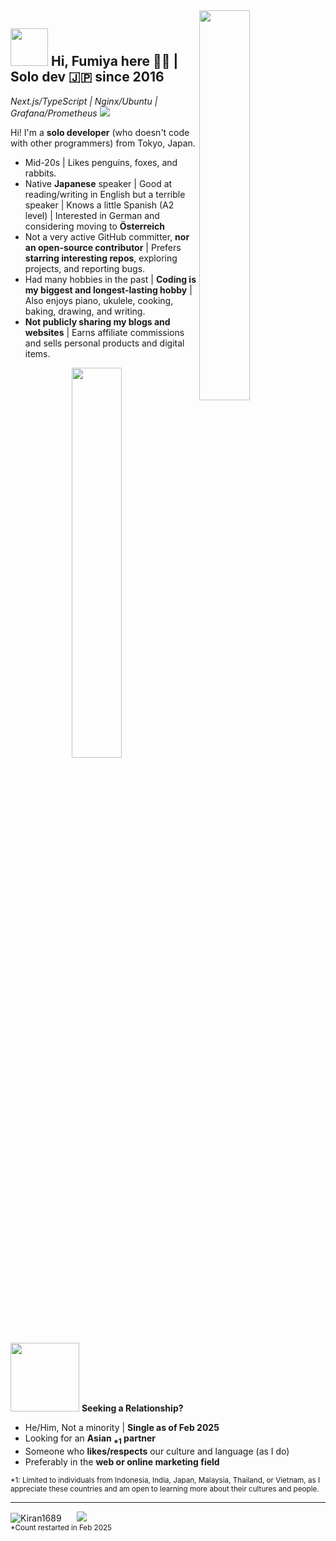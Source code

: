<div>
  <img align="right" width="40%" src="https://yuis.xsrv.jp/images/ss/_58997ddc-4520-4a83-b01f-ac4f6d92be98-removebg-preview%20-%20Copy.png">
</div>

## <img src="https://yuis.xsrv.jp/images/ss/d1ccb027cb74358f8c5b5eff0d9c087d.gif" width="60"/> Hi, Fumiya here 🐱‍💻 | **Solo dev** 🇯🇵 since 2016
*Next.js/TypeScript | Nginx/Ubuntu | Grafana/Prometheus* <img src="https://lab2.yuipcoders.com/trk/github-profile/empty.gif">

<p align="left">Hi! I'm a <strong>solo developer</strong> (who doesn't code with other programmers) from Tokyo, Japan.</p>

- Mid-20s | Likes penguins, foxes, and rabbits.  
- Native **Japanese** speaker | Good at reading/writing in English but a terrible speaker | Knows a little Spanish (A2 level) | Interested in German and considering moving to **Österreich**  
- Not a very active GitHub committer, **nor an open-source contributor** | Prefers **starring interesting repos**, exploring projects, and reporting bugs.  
- Had many hobbies in the past | **Coding is my biggest and longest-lasting hobby** | Also enjoys piano, ukulele, cooking, baking, drawing, and writing.  
- **Not publicly sharing my blogs and websites** | Earns affiliate commissions and sells personal products and digital items.  

<div>
  <img align="right" width="40%" src="https://yuis.xsrv.jp/images/ss/ShareX-250213T170129-EbNdlt1I~ShareX-ShareX_-_Image_viewer.png">
</div>

<img src="https://yuis.xsrv.jp/images/ss/67298b77c86231ffb42126c4954f9b39.gif" width="110"/> **Seeking a Relationship?**  

- He/Him, Not a minority | **Single as of Feb 2025**  
- Looking for an <strong>Asian <sub>*1</sub> partner</strong>
- Someone who **likes/respects** our culture and language (as I do)  
- Preferably in the **web or online marketing field**  

<sub>*1: Limited to individuals from Indonesia, India, Japan, Malaysia, Thailand, or Vietnam, as I appreciate these countries and am open to learning more about their cultures and people.</sub>  

---

<!--Profile Count Badge-->
<p align="left">
  <img src="https://komarev.com/ghpvc/?username=yuis-ice&label=Profile%20views&color=770677&style=for-the-badge&logo=star" alt="Kiran1689" style="padding-right:20px;" />
  <img src="https://lab2.yuipcoders.com/trk/github-profile-footer/empty.gif">
  <br />
  <sub>*Count restarted in Feb 2025</sub>
</p>


